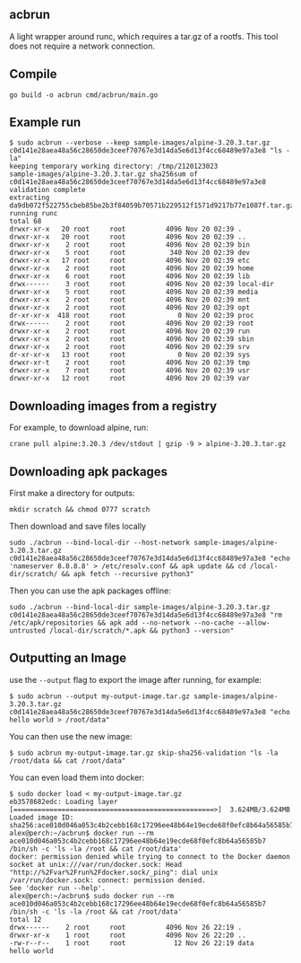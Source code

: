 ## acbrun

A light wrapper around runc, which requires a tar.gz of a rootfs. This tool does not require a network connection.

## Compile

    go build -o acbrun cmd/acbrun/main.go

## Example run

    $ sudo acbrun --verbose --keep sample-images/alpine-3.20.3.tar.gz c0d141e28aea48a56c28650de3ceef70767e3d14da5e6d13f4cc68489e97a3e8 "ls -la"
    keeping temporary working directory: /tmp/2120123023
    sample-images/alpine-3.20.3.tar.gz sha256sum of c0d141e28aea48a56c28650de3ceef70767e3d14da5e6d13f4cc68489e97a3e8 validation complete
    extracting da9db072f522755cbeb85be2b3f84059b70571b229512f1571d9217b77e1087f.tar.gz
    running runc
    total 68
    drwxr-xr-x   20 root     root          4096 Nov 20 02:39 .
    drwxr-xr-x   20 root     root          4096 Nov 20 02:39 ..
    drwxr-xr-x    2 root     root          4096 Nov 20 02:39 bin
    drwxr-xr-x    5 root     root           340 Nov 20 02:39 dev
    drwxr-xr-x   17 root     root          4096 Nov 20 02:39 etc
    drwxr-xr-x    2 root     root          4096 Nov 20 02:39 home
    drwxr-xr-x    6 root     root          4096 Nov 20 02:39 lib
    drwx------    3 root     root          4096 Nov 20 02:39 local-dir
    drwxr-xr-x    5 root     root          4096 Nov 20 02:39 media
    drwxr-xr-x    2 root     root          4096 Nov 20 02:39 mnt
    drwxr-xr-x    2 root     root          4096 Nov 20 02:39 opt
    dr-xr-xr-x  418 root     root             0 Nov 20 02:39 proc
    drwx------    2 root     root          4096 Nov 20 02:39 root
    drwxr-xr-x    2 root     root          4096 Nov 20 02:39 run
    drwxr-xr-x    2 root     root          4096 Nov 20 02:39 sbin
    drwxr-xr-x    2 root     root          4096 Nov 20 02:39 srv
    dr-xr-xr-x   13 root     root             0 Nov 20 02:39 sys
    drwxr-xr-t    2 root     root          4096 Nov 20 02:39 tmp
    drwxr-xr-x    7 root     root          4096 Nov 20 02:39 usr
    drwxr-xr-x   12 root     root          4096 Nov 20 02:39 var

## Downloading images from a registry

For example, to download alpine, run:

    crane pull alpine:3.20.3 /dev/stdout | gzip -9 > alpine-3.20.3.tar.gz

## Downloading apk packages

First make a directory for outputs:

    mkdir scratch && chmod 0777 scratch

Then download and save files locally

    sudo ./acbrun --bind-local-dir --host-network sample-images/alpine-3.20.3.tar.gz c0d141e28aea48a56c28650de3ceef70767e3d14da5e6d13f4cc68489e97a3e8 "echo 'nameserver 8.8.8.8' > /etc/resolv.conf && apk update && cd /local-dir/scratch/ && apk fetch --recursive python3"

Then you can use the apk packages offline:

    sudo ./acbrun --bind-local-dir sample-images/alpine-3.20.3.tar.gz c0d141e28aea48a56c28650de3ceef70767e3d14da5e6d13f4cc68489e97a3e8 "rm /etc/apk/repositories && apk add --no-network --no-cache --allow-untrusted /local-dir/scratch/*.apk && python3 --version"

## Outputting an Image

use the `--output` flag to export the image after running, for example:

    $ sudo acbrun --output my-output-image.tar.gz sample-images/alpine-3.20.3.tar.gz c0d141e28aea48a56c28650de3ceef70767e3d14da5e6d13f4cc68489e97a3e8 "echo hello world > /root/data"

You can then use the new image:

    $ sudo acbrun my-output-image.tar.gz skip-sha256-validation "ls -la /root/data && cat /root/data"

You can even load them into docker:

    $ sudo docker load < my-output-image.tar.gz 
    eb3578682edc: Loading layer [==================================================>]  3.624MB/3.624MB
    Loaded image ID: sha256:ace010d046a053c4b2cebb168c17296ee48b64e19ecde68f0efc8b64a56585b7
    alex@perch:~/acbrun$ docker run --rm ace010d046a053c4b2cebb168c17296ee48b64e19ecde68f0efc8b64a56585b7 /bin/sh -c 'ls -la /root && cat /root/data'
    docker: permission denied while trying to connect to the Docker daemon socket at unix:///var/run/docker.sock: Head "http://%2Fvar%2Frun%2Fdocker.sock/_ping": dial unix /var/run/docker.sock: connect: permission denied.
    See 'docker run --help'.
    alex@perch:~/acbrun$ sudo docker run --rm ace010d046a053c4b2cebb168c17296ee48b64e19ecde68f0efc8b64a56585b7 /bin/sh -c 'ls -la /root && cat /root/data'
    total 12
    drwx------    2 root     root          4096 Nov 26 22:19 .
    drwxr-xr-x    1 root     root          4096 Nov 26 22:20 ..
    -rw-r--r--    1 root     root            12 Nov 26 22:19 data
    hello world
